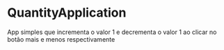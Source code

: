 # QuantityApplication
 App simples que incrementa o valor 1 e decrementa o valor 1 ao clicar no botão mais e menos respectivamente
